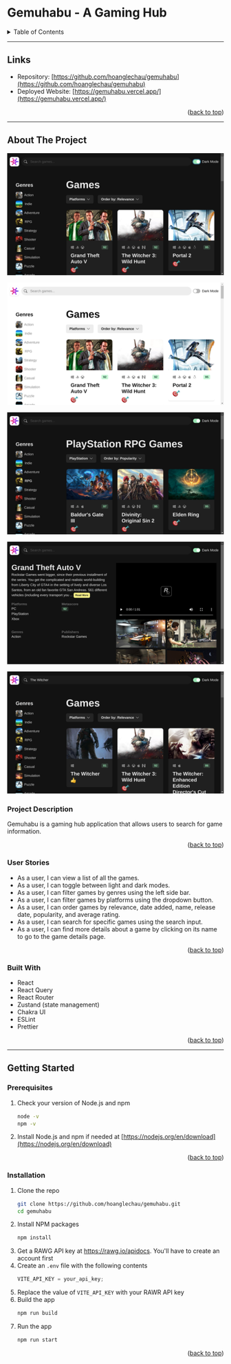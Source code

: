 <a name="readme-top"></a>

<!-- PROJECT TITLE -->

# **Gemuhabu - A Gaming Hub**

<!-- TABLE OF CONTENTS -->
<details>
  <summary>Table of Contents</summary>
  <ol>
    <li><a href="#links">Links</a></li>
    <li>
      <a href="#about-the-project">About The Project</a>
      <ul>
        <li><a href="#project-description">Project Description</a></li>
        <li><a href="#user-stories">User Stories</a></li>
        <li><a href="#built-with">Built With</a></li>
      </ul>
    </li>
    <li>
      <a href="#getting-started">Getting Started</a>
      <ul>
        <li><a href="#prerequisites">Prerequisites</a></li>
        <li><a href="#installation">Installation</a></li>
      </ul>
    </li>
  </ol>
</details>

---

<!-- LINKS -->

## **Links**

- Repository: [https://github.com/hoanglechau/gemuhabu](https://github.com/hoanglechau/gemuhabu)
- Deployed Website: [https://gemuhabu.vercel.app/](https://gemuhabu.vercel.app/)

<p align="right">(<a href="#readme-top">back to top</a>)</p>

---

<!-- ABOUT THE PROJECT -->

## **About The Project**

[![Gemuhabu Screenshot One][screenshot-one]](https://example.com)

[![Gemuhabu Screenshot Two][screenshot-two]](https://example.com)

[![Gemuhabu Screenshot Three][screenshot-three]](https://example.com)

[![Gemuhabu Screenshot Four][screenshot-four]](https://example.com)

[![Gemuhabu Screenshot Five][screenshot-five]](https://example.com)

### **Project Description**

Gemuhabu is a gaming hub application that allows users to search for game information.

<p align="right">(<a href="#readme-top">back to top</a>)</p>

### **User Stories**

- As a user, I can view a list of all the games.
- As a user, I can toggle between light and dark modes.
- As a user, I can filter games by genres using the left side bar.
- As a user, I can filter games by platforms using the dropdown button.
- As a user, I can order games by relevance, date added, name, release date, popularity, and average rating.
- As a user, I can search for specific games using the search input.
- As a user, I can find more details about a game by clicking on its name to go to the game details page.

<p align="right">(<a href="#readme-top">back to top</a>)</p>

### **Built With**

- React
- React Query
- React Router
- Zustand (state management)
- Chakra UI
- ESLint
- Prettier

<p align="right">(<a href="#readme-top">back to top</a>)</p>

---

<!-- GETTING STARTED -->

## **Getting Started**

### **Prerequisites**

1. Check your version of Node.js and npm
   ```sh
   node -v
   npm -v
   ```
2. Install Node.js and npm if needed at [https://nodejs.org/en/download](https://nodejs.org/en/download)

<p align="right">(<a href="#readme-top">back to top</a>)</p>

### **Installation**

1. Clone the repo
   ```sh
   git clone https://github.com/hoanglechau/gemuhabu.git
   cd gemuhabu
   ```
2. Install NPM packages
   ```sh
   npm install
   ```
3. Get a RAWG API key at https://rawg.io/apidocs. You'll have to create an account first
4. Create an `.env` file with the following contents
   ```js
   VITE_API_KEY = your_api_key;
   ```
5. Replace the value of `VITE_API_KEY` with your RAWR API key
6. Build the app
   ```sh
   npm run build
   ```
7. Run the app
   ```sh
   npm run start
   ```

<p align="right">(<a href="#readme-top">back to top</a>)</p>

<!-- MARKDOWN LINKS & IMAGES -->
<!-- https://www.markdownguide.org/basic-syntax/#reference-style-links -->

[screenshot-one]: public/images/Gemuhabu.png
[screenshot-two]: public/images/Gemuhabu%202.png
[screenshot-three]: public/images/Gemuhabu%203.png
[screenshot-four]: public/images/Gemuhabu%204.png
[screenshot-five]: public/images/Gemuhabu%205.png
